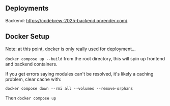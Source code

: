 ## Deployments

Backend: https://codebrew-2025-backend.onrender.com/

## Docker Setup

Note: at this point, docker is only really used for deployment...

`docker compose up --build` from the root directory, this will spin up frontend and backend containers.

If you get errors saying modules can't be resolved, it's likely a caching problem, clear cache with:

`docker compose down --rmi all --volumes --remove-orphans`

Then `docker compose up`

